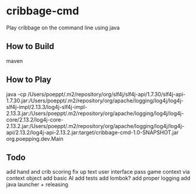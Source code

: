 # cribbage-cmd
Play cribbage on the command line using java

## How to Build
maven

## How to Play
java -cp /Users/poeppt/.m2/repository/org/slf4j/slf4j-api/1.7.30/slf4j-api-1.7.30.jar:/Users/poeppt/.m2/repository/org/apache/logging/log4j/log4j-slf4j-impl/2.13.3/log4j-slf4j-impl-2.13.3.jar:/Users/poeppt/.m2/repository/org/apache/logging/log4j/log4j-core/2.13.2/log4j-core-2.13.2.jar:/Users/poeppt/.m2/repository/org/apache/logging/log4j/log4j-api/2.13.2/log4j-api-2.13.2.jar:target/cribbage-cmd-1.0-SNAPSHOT.jar org.poepping.dev.Main

## Todo
add hand and crib scoring
fix up text user interface
pass game context via context object
add basic AI
add tests
add lombok?
add proper logging
add java launcher + releasing


